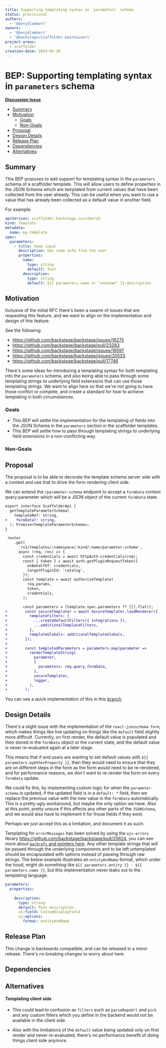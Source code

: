 ```yaml
---
title: Supporting templating syntax in `parameters` schema
status: provisional
authors:
  - '@benjdlambert'
owners:
  - '@benjdlambert'
  - '@backstage/scaffolder-maintainers'
project-areas:
  - scaffolder
creation-date: 2024-03-26
---
```


<!--
**Note:** When your BEP is complete, all these pre-existing comments should be removed

When editing BEPs, aim for tightly-scoped, single-topic PRs to keep discussions focused. If you disagree with what is already in a document, open a new PR with suggested changes.
-->

# BEP: Supporting templating syntax in `parameters` schema

<!-- Before merging the initial BEP PR, create a feature issue and update the below link. You can wait with this step until the BEP is ready to be merged. -->

[**Discussion Issue**](https://github.com/backstage/backstage/issues/16275)

- [Summary](#summary)
- [Motivation](#motivation)
  - [Goals](#goals)
  - [Non-Goals](#non-goals)
- [Proposal](#proposal)
- [Design Details](#design-details)
- [Release Plan](#release-plan)
- [Dependencies](#dependencies)
- [Alternatives](#alternatives)

## Summary

<!--
The summary of the BEP is a few paragraphs long and give a high-level overview of the features to be implemented. It should be possible to read *only* the summary and understand what the BEP is proposing to accomplish and what impact it has for users.
-->

This BEP proposes to add support for templating syntax in the `parameters` schema of a scaffolder template.
This will allow users to define properties in the JSON Schema which are templated from current values that have been collected from the user already.
This can be useful when you want to use a value that has already been collected as a default value in another field.

For example:

```yaml
apiVersion: scaffolder.backstage.io/v1beta3
kind: Template
metadata:
  name: my-template
spec:
  parameters:
    - title: Some input
      description: Get some info from the user
      properties:
        name:
          type: string
          default: Test
        description:
          type: string
          default: ${{ parameters.name or "unknown" }}-description
```

## Motivation

<!--
This section is for explicitly listing the motivation, goals, and non-goals of
this BEP. Describe why the change is important and the benefits to users.
-->

Inclusive of the initial RFC there's been a swarm of issues that are requesting this feature, and we want to align on the implementation and design of this feature.

See the following:

- https://github.com/backstage/backstage/issues/16275
- https://github.com/backstage/backstage/pull/23283
- https://github.com/backstage/backstage/issues/19597
- https://github.com/backstage/backstage/issues/20533
- https://github.com/backstage/backstage/pull/17746

There's some ideas for introducing a templating syntax for both templating into the `parameters` schema, and also being able to pass through some templating strings to underlying field extensions that can use those templating strings.
We want to align here so that we're not going to have those conflict or compete, and create a standard for how to achieve templating in both circumstances.

### Goals

<!--
List the specific goals of the BEP. What is it trying to achieve? How will we
know that this has succeeded?
-->

- This BEP will settle the implementation for the templating of fields into the JSON Schema in the `parameters` section in the scaffolder templates.
- This BEP will settle how to pass through templating strings to underlying field extensions in a non-conflicting way.

### Non-Goals

<!--
What is out of scope for this BEP? Listing non-goals helps to focus discussion
and make progress.
-->

## Proposal

The proposal is to be able to decorate the template schema server side with a context and use that to drive the form rendering client side.

We can extend the `/parameter-schema` endpoint to accept a `formData` context query parameter which will be a JSON object of the current `formData` state.

```diff
export interface ScaffolderApi {
  getTemplateParameterSchema(
    templateRef: string,
+    formData?: string,
  ): Promise<TemplateParameterSchema>;
}
```

```diff
 router
    .get(
      '/v2/templates/:namespace/:kind/:name/parameter-schema',
      async (req, res) => {
        const credentials = await httpAuth.credentials(req);
        const { token } = await auth.getPluginRequestToken({
          onBehalfOf: credentials,
          targetPluginId: 'catalog',
        });
        const template = await authorizeTemplate(
          req.params,
          token,
          credentials,
        );

        const parameters = [template.spec.parameters ?? []].flat();
+        const secureTemplater = await SecureTemplater.loadRenderer({
+          templateFilters: {
+            ...createDefaultFilters({ integrations }),
+            ...additionalTemplateFilters,
+          },
+          templateGlobals: additionalTemplateGlobals,
+        });
+
+        const templatedParameters = parameters.map(parameter =>
+          renderTemplateString(
+            parameter,
+            {
+              parameters: req.query.formData,
+            },
+            secureTemplater,
+            logger,
+          ),
+        );
```

You can see a quick implementation of this in this [branch](https://github.com/backstage/backstage/compare/master...blam/templating-in-parameters)

## Design Details

There's a slight issue with the implementation of the `react-jsonschema-form`, which makes things like live updating on things like the `default` field slightly more difficult.
Currently, on first render, the default value is populated and then stored in the `formData` object or the current state, and the default value is never re-evaluated again at a later stage.

This means that if end users are wanting to set default values with `${{ parameters.myOtherProperty }}`, then they would need to ensure that they are on different steps in the form
as the form would need to be re-rendered, and for performance reasons, we don't want to re-render the form on every `formData` update.

We could fix this, by implementing custom logic for when the `parameter-schema` is updated, if the updated field is in a `default: *` field, then we replace the previous value with the new value in the `formData` automatically.
This is a pretty ugly workaround, but maybe the only option we have. Also at this point, pretty unsure if this affects any other parts of the `JSONSchema`, and we would also have to implement it for those fields if they exist.

Perhaps we just accept this as a limitation, and document it as such.

Templating for `errorMessages` has been solved by using the `ajv-errors` library https://github.com/backstage/backstage/pull/25624, you can see more about [`backrefs` and pointers here](https://ajv.js.org/packages/ajv-errors.html). Any other template strings that will be passed through the underlying components and to be left untemplated should be encapsulated with options instead of passing through raw strings. The below example illustrates an `entityAndName` format, which under the hood, might do something like `${{ parameters.entity }} - ${{ parameters.name }}`, but this implementation never leaks out to the templating language.

```yaml
parameters:
  properties:
    ...
    description:
      type: string
      default: Test-description
      ui:field: CustomDisplayField
      ui:options:
        format: entityAndName
```

## Release Plan

<!--
This section should describe the rollout process for any new features. It must take our version policies into account and plan for a phased rollout if this change affects any existing stable APIs.

If there is any particular feedback to be gathered during the rollout, this should be described here as well.
-->

This change is backwards compatible, and can be released in a minor release. There's no breaking changes to worry about here.

## Dependencies

<!--
List any dependencies that this work has on other BEPs or features.
-->

## Alternatives

<!--
What other approaches did you consider, and why did you rule them out? These do
not need to be as detailed as the proposal, but should include enough
information to express the idea and why it was not acceptable.
-->

#### Templating client side

- This could lead to confusion as `filters` such as `parseRepoUrl` and `pick` and any custom filters which you define in the backend would not be available in the client side.

- Also with the limitations of the `default` value being updated only on first render and never re-evaluated, there's no performance benefit of doing things client side anymore.

```

```
